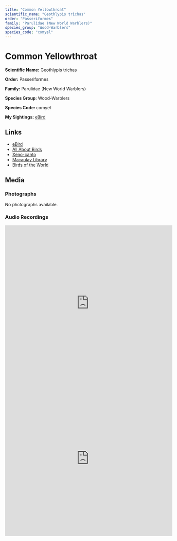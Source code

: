 ```yaml
---
title: "Common Yellowthroat"
scientific_name: "Geothlypis trichas"
order: "Passeriformes"
family: "Parulidae (New World Warblers)"
species_group: "Wood-Warblers"
species_code: "comyel"
---
```


# Common Yellowthroat

**Scientific Name:** Geothlypis trichas

**Order:** Passeriformes

**Family:** Parulidae (New World Warblers)

**Species Group:** Wood-Warblers

**Species Code:** comyel

**My Sightings:** [eBird](https://ebird.org/lifelist?r=world&time=life&spp=comyel)

## Links
* [eBird](https://ebird.org/species/comyel) 
* [All About Birds](https://www.allaboutbirds.org/guide/comyel) 
* [Xeno-canto](https://www.xeno-canto.org/species/comyel) 
* [Macaulay Library](https://search.macaulaylibrary.org/catalog?taxonCode=comyel&sort=rating_rank_desc)
* [Birds of the World](https://birdsoftheworld.org/bow/species/comyel)

## Media
### Photographs
No photographs available.

### Audio Recordings
<iframe src="https://macaulaylibrary.org/asset/626557707/embed" width="550" height="510" frameborder="0" allowfullscreen></iframe>
<iframe src="https://macaulaylibrary.org/asset/626485734/embed" width="550" height="510" frameborder="0" allowfullscreen></iframe>
